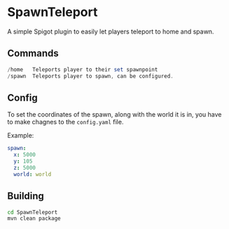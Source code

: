 # SpawnTeleport
A simple Spigot plugin to easily let players teleport to home and spawn.

## Commands
```Powershell
/home   Teleports player to their set spawnpoint
/spawn  Teleports player to spawn, can be configured.
```

## Config
To set the coordinates of the spawn, along with the world it is in, you have to make chagnes to the `config.yaml` file.

Example:
```yaml
spawn:
  x: 5000
  y: 105
  z: 5000
  world: world
```

## Building
```bash
cd SpawnTeleport
mvn clean package
```

